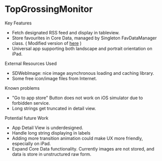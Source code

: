 TopGrossingMonitor
==================

Key Features
- Fetch designated RSS feed and display in tableview.
- Store favourites in Core Data, managed by Singleton FavDataManager class. ( Modified version of [here](http://nachbaur.com/blog/smarter-core-data) )
- Universal app supporting both landscape and portrait orientation on iPad.

External Resources Used
- SDWebImage: nice image asynchronous loading and caching library.
- Some free icon/image files from Internet.

Known problems
- "Go to app store" Button does not work on iOS simulator due to forbidden service.
- Long strings get truncated in detail view.

Potential future Work
- App Detail View is underdesigned.
- Handle long string displaying in labels
- Adding more transition animation could make UX more friendly, especially on iPad.
- Expand Core Data functionality. Currently images are not stored, and data is store in unstructured raw form.